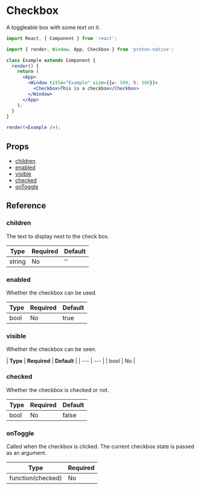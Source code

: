 # Checkbox

A toggleable box with some text on it.

```jsx
import React, { Component } from 'react';

import { render, Window, App, Checkbox } from 'proton-native';

class Example extends Component {
  render() {
    return (
      <App>
        <Window title="Example" size={{w: 500, h: 500}}>
          <Checkbox>This is a checkbox</Checkbox>
        </Window>
      </App>
    );
  }
}

render(<Example />);
```

## Props

- [children](#children)
- [enabled](#enabled)
- [visible](#visible)
- [checked](#checked)
- [onToggle](#onToggle)

## Reference

### children

The text to display next to the check box.

| **Type** | **Required** | **Default** |
| --- | --- | --- |
| string | No | '' |

### enabled

Whether the checkbox can be used.

| **Type** | **Required** | **Default** |
| --- | --- | --- |
| bool | No | true |

### visible

Whether the checkbox can be seen.

| **Type** | **Required** | **Default** |
| --- | --- |
| bool | No |

### checked

Whether the checkbox is checked or not.

| **Type** | **Required** | **Default** |
| --- | --- | --- |
| bool | No | false |

### onToggle

Called when the checkbox is clicked. The current checkbox state is passed as an argument.

| **Type** | **Required** |
| --- | --- |
| function(checked) | No |